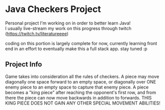 # Java Checkers Project
Personal project I'm working on in order to better learn Java!  
I usually live-stream my work on this progress through twitch (<https://twitch.tv/literatureeee>)

coding on this portion is largely complete for now, currently learning front end in an effort to eventually make this a full stack app. stay tuned :p

## Project Info
Game takes into consideration all the rules of checkers. A piece may move diagonally one space forward to an empty space, or diagonally over ONE enemy piece to an empty space to capture that enemy piece.
A piece becomes a "king piece" after reaching the opponent's first row, and from there the piece can now move backwards in addition to forwards. THIS KING PIECE DOES NOT GAIN ANY OTHER 
SPECIAL MOVEMENT ABILITIES!
